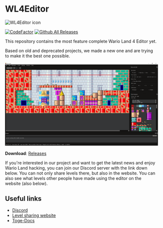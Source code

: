 # WL4Editor

![WL4Editor icon](./images/WL4Editor.png)

[![CodeFactor](https://www.codefactor.io/repository/github/wario-land/wl4editor/badge/master)](https://www.codefactor.io/repository/github/wario-land/wl4editor/overview/master)
[![Github All Releases](https://img.shields.io/github/downloads/wario-land/WL4Editor/total.svg)](https://github.com/wario-land/WL4Editor/releases)

This repository contains the most feature complete Wario Land 4 Editor yet.

Based on old and deprecated projects, we made a new one and are trying to make it the best one possible.

![WL4Editor sample image](./images/Sample.png?s=1200)

**Download**: [Releases](https://github.com/wario-land/WL4Editor/releases)

If you're interested in our project and want to get the latest news and enjoy Wario Land hacking, you can join our Discord server with the link down below. You can not only share levels there, but also in the website. You can also see what levels other people have made using the editor on the website (also below).

## Useful links

* [Discord](https://discord.gg/EQ6JhvP)
* [Level sharing website](https://wario-land.github.io/HackVault/index.html)
* [Toge-Docs](https://github.com/wario-land/Toge-Docs)
